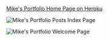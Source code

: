 [Mike's Portfolio Home Page on Heroku](https://photos-3.dropbox.com/t/0/AAA40HCIZdKFtprqd5FrrQG_grfwgPfae4iXl9ygZddK0Q/12/8703035/png/32x32/3/_/1/2/portfolio_screenshot_3.png/bITRJ0DNiliav5RSOirvmUgYeYaPq9wrPtJxsXurySs?size=1024x768)

![Mike's Portfolio Posts Index Page](https://photos-5.dropbox.com/t/0/AABnjUbPGncTPEXriCeFkoJuG-rCwlQdFqtM49j1vVKWbQ/12/8703035/png/1024x768/3/1389866400/0/2/portfolio_screenshot_2.png/IFu7v9KvS1iRDlKxrF7G43vqDjzAmCHOjKWyAC5MiIo)

![Mike's Portfolio Welcome Page](https://photos-2.dropbox.com/t/0/AAAqmy8J7hFC8JFh1Ff73BhTLGn3gtN2aU9jaRuAZ9N-wA/12/8703035/png/32x32/3/_/1/2/portfolio_screenshot.png/C5A1dyqGENCOueSLaBuz_GEO9D1r3yQnYL23aBKkthY?size=1024x768)

